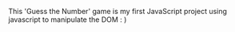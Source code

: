 This 'Guess the Number' game is my first JavaScript project using javascript to manipulate the DOM : )
